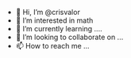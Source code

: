 - 👋 Hi, I’m @crisvalor
- 👀 I’m interested in math
- 🌱 I’m currently learning ....
- 💞️ I’m looking to collaborate on ...
- 📫 How to reach me ...

<!---
crisvalor/crisvalor is a ✨ special ✨ repository because its `README.md` (this file) appears on your GitHub profile.
You can click the Preview link to take a look at your changes.
--->
